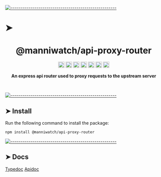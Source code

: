 <!-- ⚠️ This README has been generated from the file(s) "./readme_blueprint.md" ⚠️-->
[![-----------------------------------------------------](https://raw.githubusercontent.com/andreasbm/readme/master/assets/lines/water.png)](#h1-aligncentermanniwatchapi-proxy-routerh1)

# ➤ <h1 align="center">@manniwatch/api-proxy-router</h1>
<p align="center">
		<a href="https://github.com/manniwatch/manniwatch/actions?query=workflow%3ATest+branch%3Amaster"><img alt="Test" src="https://github.com/manniwatch/manniwatch/workflows/Test/badge.svg?branch=master&event=push" height="20"/></a>
<a href="https://codecov.io/gh/manniwatch/manniwatch/manniwatch/master/packages/api-proxy-router"><img alt="codecov" src="https://codecov.io/gh/manniwatch/manniwatch/branch/master/graph/badge.svg?flag=ApiProxyRouter" height="20"/></a>
<a href="https://badge.fury.io/js/%40manniwatch%2Fapi-proxy-router"><img alt="npm version" src="https://badge.fury.io/js/%40manniwatch%2Fapi-proxy-router.svg" height="20"/></a>
<a href="https://github.com/manniwatch/manniwatch/blob/master/LICENSE"><img alt="GitHub license" src="https://img.shields.io/github/license/manniwatch/manniwatch" height="20"/></a>
<a href="https://david-dm.org/manniwatch/manniwatch?path=packages/api-proxy-router"><img alt="dependencies Status" src="https://david-dm.org/manniwatch/manniwatch/status.svg?path=packages/api-proxy-router" height="20"/></a>
<a href="https://david-dm.org/manniwatch/manniwatch?path=packages/api-proxy-router&type=dev"><img alt="devDependencies Status" src="https://david-dm.org/manniwatch/manniwatch/dev-status.svg?path=packages/api-proxy-router" height="20"/></a>
<a href="https://github.com/manniwatch/manniwatch/graphs/contributors"><img alt="GitHub contributors" src="https://img.shields.io/github/contributors-anon/manniwatch/manniwatch" height="20"/></a>
	</p>


<p align="center">
  <b>An express api router used to proxy requests to the upstream server</b></br>
  <sub><sub>
</p>

<br />



[![-----------------------------------------------------](https://raw.githubusercontent.com/andreasbm/readme/master/assets/lines/water.png)](#install)

## ➤ Install

Run the following command to install the package:

```
npm install @manniwatch/api-proxy-router
```



[![-----------------------------------------------------](https://raw.githubusercontent.com/andreasbm/readme/master/assets/lines/water.png)](#docs)

## ➤ Docs

[Typedoc](https://manniwatch.github.io/docs/api-proxy-router/index.html)
[Apidoc](https://manniwatch.github.io/docs/api-proxy-router/apidoc/index.html)
